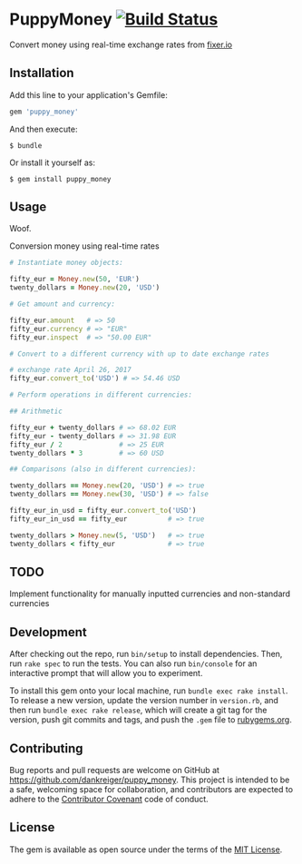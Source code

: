 # PuppyMoney [![Build Status](https://travis-ci.org/dankreiger/puppy_money.svg?branch=master)](https://travis-ci.org/dankreiger/puppy_money)

Convert money using real-time exchange rates from [fixer.io](http://fixer.io/)

## Installation

Add this line to your application's Gemfile:

```ruby
gem 'puppy_money'
```

And then execute:

    $ bundle

Or install it yourself as:

    $ gem install puppy_money

## Usage
Woof.

Conversion money using real-time rates
```ruby
# Instantiate money objects:

fifty_eur = Money.new(50, 'EUR')
twenty_dollars = Money.new(20, 'USD')

# Get amount and currency:

fifty_eur.amount   # => 50
fifty_eur.currency # => "EUR"
fifty_eur.inspect  # => "50.00 EUR"

# Convert to a different currency with up to date exchange rates

# exchange rate April 26, 2017
fifty_eur.convert_to('USD') # => 54.46 USD

# Perform operations in different currencies:

## Arithmetic

fifty_eur + twenty_dollars # => 68.02 EUR
fifty_eur - twenty_dollars # => 31.98 EUR
fifty_eur / 2              # => 25 EUR
twenty_dollars * 3         # => 60 USD

## Comparisons (also in different currencies):

twenty_dollars == Money.new(20, 'USD') # => true
twenty_dollars == Money.new(30, 'USD') # => false

fifty_eur_in_usd = fifty_eur.convert_to('USD')
fifty_eur_in_usd == fifty_eur          # => true

twenty_dollars > Money.new(5, 'USD')   # => true
twenty_dollars < fifty_eur             # => true
```

## TODO
Implement functionality for manually inputted currencies and non-standard currencies

## Development

After checking out the repo, run `bin/setup` to install dependencies. Then, run `rake spec` to run the tests. You can also run `bin/console` for an interactive prompt that will allow you to experiment.

To install this gem onto your local machine, run `bundle exec rake install`. To release a new version, update the version number in `version.rb`, and then run `bundle exec rake release`, which will create a git tag for the version, push git commits and tags, and push the `.gem` file to [rubygems.org](https://rubygems.org).

## Contributing

Bug reports and pull requests are welcome on GitHub at https://github.com/dankreiger/puppy_money. This project is intended to be a safe, welcoming space for collaboration, and contributors are expected to adhere to the [Contributor Covenant](http://contributor-covenant.org) code of conduct.


## License

The gem is available as open source under the terms of the [MIT License](http://opensource.org/licenses/MIT).
